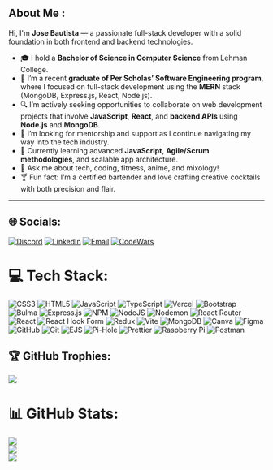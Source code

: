 
## About Me :

Hi, I'm **Jose Bautista** — a passionate full-stack developer with a solid foundation in both frontend and backend technologies.

- 🎓 I hold a **Bachelor of Science in Computer Science** from Lehman College.
- 🧠 I’m a recent **graduate of Per Scholas’ Software Engineering program**, where I focused on full-stack development using the **MERN** stack (MongoDB, Express.js, React, Node.js).
- 🔍 I’m actively seeking opportunities to collaborate on web development projects that involve **JavaScript**, **React**, and **backend APIs** using **Node.js** and **MongoDB**.
- 🤝 I’m looking for mentorship and support as I continue navigating my way into the tech industry.
- 🌱 Currently learning advanced **JavaScript**, **Agile/Scrum methodologies**, and scalable app architecture.
- 💬 Ask me about tech, coding, fitness, anime, and mixology!
- 🍸 Fun fact: I’m a certified bartender and love crafting creative cocktails with both precision and flair.

---

## 🌐 Socials:

[![Discord](https://img.shields.io/badge/Discord-%237289DA.svg?logo=discord&logoColor=white)](https://discord.gg/vaDBKUy3)
[![LinkedIn](https://img.shields.io/badge/LinkedIn-%230077B5.svg?logo=linkedin&logoColor=white)](https://www.linkedin.com/in/josefbautista94/)
[![Email](https://img.shields.io/badge/Email-D14836?logo=gmail&logoColor=white)](mailto:Josef.bautista22@gmail.com)
[![CodeWars](https://www.codewars.com/users/Josefbautista94/badges/small)](https://www.codewars.com/users/Josefbautista94)


# 💻 Tech Stack:
![CSS3](https://img.shields.io/badge/css3-%231572B6.svg?style=for-the-badge&logo=css3&logoColor=white) ![HTML5](https://img.shields.io/badge/html5-%23E34F26.svg?style=for-the-badge&logo=html5&logoColor=white) ![JavaScript](https://img.shields.io/badge/javascript-%23323330.svg?style=for-the-badge&logo=javascript&logoColor=%23F7DF1E) ![TypeScript](https://img.shields.io/badge/typescript-%23007ACC.svg?style=for-the-badge&logo=typescript&logoColor=white) ![Vercel](https://img.shields.io/badge/vercel-%23000000.svg?style=for-the-badge&logo=vercel&logoColor=white) ![Bootstrap](https://img.shields.io/badge/bootstrap-%238511FA.svg?style=for-the-badge&logo=bootstrap&logoColor=white) ![Bulma](https://img.shields.io/badge/bulma-00D0B1?style=for-the-badge&logo=bulma&logoColor=white) ![Express.js](https://img.shields.io/badge/express.js-%23404d59.svg?style=for-the-badge&logo=express&logoColor=%2361DAFB) ![NPM](https://img.shields.io/badge/NPM-%23CB3837.svg?style=for-the-badge&logo=npm&logoColor=white) ![NodeJS](https://img.shields.io/badge/node.js-6DA55F?style=for-the-badge&logo=node.js&logoColor=white) ![Nodemon](https://img.shields.io/badge/NODEMON-%23323330.svg?style=for-the-badge&logo=nodemon&logoColor=%BBDEAD) ![React Router](https://img.shields.io/badge/React_Router-CA4245?style=for-the-badge&logo=react-router&logoColor=white) ![React](https://img.shields.io/badge/react-%2320232a.svg?style=for-the-badge&logo=react&logoColor=%2361DAFB) ![React Hook Form](https://img.shields.io/badge/React%20Hook%20Form-%23EC5990.svg?style=for-the-badge&logo=reacthookform&logoColor=white) ![Redux](https://img.shields.io/badge/redux-%23593d88.svg?style=for-the-badge&logo=redux&logoColor=white) ![Vite](https://img.shields.io/badge/vite-%23646CFF.svg?style=for-the-badge&logo=vite&logoColor=white) ![MongoDB](https://img.shields.io/badge/MongoDB-%234ea94b.svg?style=for-the-badge&logo=mongodb&logoColor=white) ![Canva](https://img.shields.io/badge/Canva-%2300C4CC.svg?style=for-the-badge&logo=Canva&logoColor=white) ![Figma](https://img.shields.io/badge/figma-%23F24E1E.svg?style=for-the-badge&logo=figma&logoColor=white) ![GitHub](https://img.shields.io/badge/github-%23121011.svg?style=for-the-badge&logo=github&logoColor=white) ![Git](https://img.shields.io/badge/git-%23F05033.svg?style=for-the-badge&logo=git&logoColor=white) ![EJS](https://img.shields.io/badge/ejs-%23B4CA65.svg?style=for-the-badge&logo=ejs&logoColor=black) ![Pi-Hole](https://img.shields.io/badge/pihole-%2396060C.svg?style=for-the-badge&logo=pi-hole&logoColor=white) ![Prettier](https://img.shields.io/badge/prettier-%23F7B93E.svg?style=for-the-badge&logo=prettier&logoColor=black) ![Raspberry Pi](https://img.shields.io/badge/-Raspberry_Pi-C51A4A?style=for-the-badge&logo=Raspberry-Pi) ![Postman](https://img.shields.io/badge/Postman-FF6C37?style=for-the-badge&logo=postman&logoColor=white)

## 🏆 GitHub Trophies:
![](https://github-profile-trophy.vercel.app/?username=Josefbautista94&theme=radical&no-frame=false&no-bg=false&margin-w=4)



# 📊 GitHub Stats:
![](https://github-readme-stats.vercel.app/api?username=Josefbautista94&theme=dark&hide_border=false&include_all_commits=false&count_private=false)<br/>
![](https://nirzak-streak-stats.vercel.app/?user=Josefbautista94&theme=dark&hide_border=false)<br/>
![](https://github-readme-stats.vercel.app/api/top-langs/?username=Josefbautista94&theme=dark&hide_border=false&include_all_commits=false&count_private=false&layout=compact)




